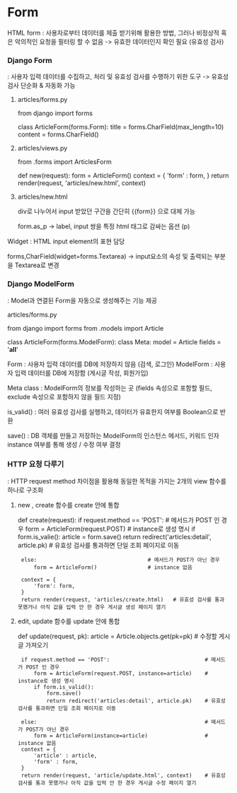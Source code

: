 # Form

HTML form : 사용자로부터 데이터를 제출 받기위해 활용한 방법, 그러나 비정상적 혹은 악의적인 요청을 필터링 할 수 없음 
-> 유효한 데이터인지 확인 필요 (유효성 검사)

### Django Form

: 사용자 입력 데이터를 수집하고, 처리 및 유효성 검사를 수행하기 위한 도구 -> 유효성 검사 단순화 & 자동화 가능 


1. articles/forms.py

    from django import forms

    class ArticleForm(forms.Form):
        title = forms.CharField(max_length=10)
        content = forms.CharField()


2. articles/views.py

    from .forms import ArticlesForm

    def new(request):
        form = ArticleForm()
        context = {
            'form' : form,
        }
    return render(request, 'articles/new.html', context)

3. articles/new.html

    div로 나누어서 input 받았던 구간을 간단히 {{form}} 으로 대체 가능

    form.as_p -> label, input 쌍을 특정 html 태그로 감싸는 옵션 (p)


Widget : HTML input element의 표현 담당 

forms,CharField(widget=forms.Textarea) -> input요소의 속성 및 출력되는 부분을 Textarea로 변경 


### Django ModelForm 

: Model과 연결된 Form을 자동으로 생성해주는 기능 제공 

articles/forms.py

from django import forms
from .models import Article

class ArticleForm(forms.ModelForm):
    class Meta:
        model = Article
        fields = '__all__'


Form : 사용자 입력 데이터를 DB에 저장하지 않음 (검색, 로그인)
ModelForm : 사용자 입력 데이터를 DB에 저장함 (게시글 작성, 회원가입)

Meta class : ModelForm의 정보를 작성하는 곳 (fields 속성으로 포함할 필드, exclude 속성으로 포함하지 않을 필드 지정)

is_valid() : 여러 유효성 검사를 실행하고, 데이터가 유효한지 여부를 Boolean으로 반환 

save() : DB 객체를 만들고 저장하는 ModelForm의 인스턴스 메서드, 키워드 인자 instance 여부를 통해 생성 / 수정 여부 결정 


### HTTP 요청 다루기 

: HTTP request method 차이점을 활용해 동일한 목적을 가지는 2개의 view 함수를 하나로 구조화 

1. new , create 함수를 create 안에 통합


    def create(request):
        if request.method == 'POST':            # 메서드가 POST 인 경우
            form = ArticleForm(request.POST)    # instance로 생성 명시 
            if form.is_valie():
                article = form.save()
                return redirect('articles:detail', article.pk)   # 유효성 검사를 통과하면 단일 조회 페이지로 이동 

        else:                                   # 메서드가 POST가 아닌 경우 
            form = ArticleForm()                # instance 없음 
        
        context = {
            'form': form,
        }
        return render(request, 'articles/create.html)   # 유효성 검사를 통과 못했거나 아직 값을 입력 안 한 경우 게시글 생성 페이지 열기 


2. edit, update 함수를 update 안에 통합


    def update(request, pk):
        article = Article.objects.get(pk=pk)      # 수정할 게시글 가져오기 

        if request.method == 'POST':                              # 메서드가 POST 인 경우
            form = ArticleForm(request.POST, instance=article)    # instance로 생성 명시 
            if form.is_valid():
                form.save()
                return redirect('articles:detail', article.pk)    # 유효성 검사를 통과하면 단일 조회 페이지로 이동

        else:                                                     # 메서드가 POST가 아닌 경우 
            form = ArticleForm(instance=article)                  # instance 없음 
        context = {
            'article' : article,
            'form' : form,
        }
        return render(request, 'article/update.html', context)    # 유효성 검사를 통과 못했거나 아직 값을 입력 안 한 경우 게시글 수정 페이지 열기 